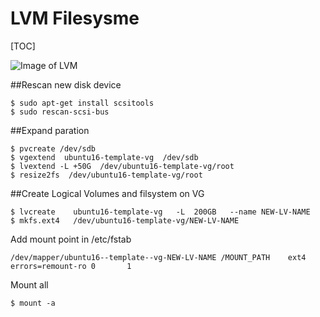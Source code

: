 # LVM Filesysme
[TOC]

![Image of LVM](http://linux.macrofinances.com/wp-content/uploads/2015/12/lvm.jpg)


##Rescan new disk device
```
$ sudo apt-get install scsitools
$ sudo rescan-scsi-bus
```
##Expand paration
```
$ pvcreate /dev/sdb
$ vgextend  ubuntu16-template-vg  /dev/sdb
$ lvextend -L +50G  /dev/ubuntu16-template-vg/root
$ resize2fs  /dev/ubuntu16-template-vg/root
```
##Create Logical Volumes and filsystem on VG
```
$ lvcreate    ubuntu16-template-vg   -L  200GB   --name NEW-LV-NAME
$ mkfs.ext4   /dev/ubuntu16-template-vg/NEW-LV-NAME
```
Add mount point in /etc/fstab
```
/dev/mapper/ubuntu16--template--vg-NEW-LV-NAME /MOUNT_PATH    ext4    errors=remount-ro 0       1
```
Mount all
```
$ mount -a
```


